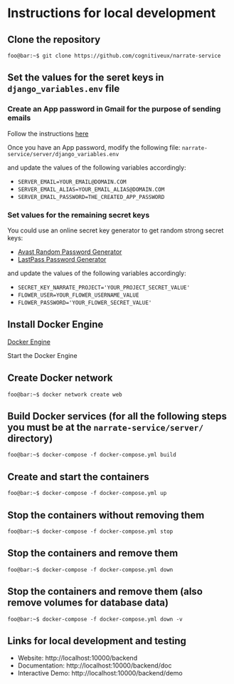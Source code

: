 # Instructions for local development

## Clone the repository

```console
foo@bar:~$ git clone https://github.com/cognitiveux/narrate-service
```

## Set the values for the seret keys in ```django_variables.env``` file

### Create an App password in Gmail for the purpose of sending emails

Follow the instructions [here](https://support.google.com/mail/answer/185833)

Once you have an App password, modify the following file:
```narrate-service/server/django_variables.env```

and update the values of the following variables accordingly:
- ```SERVER_EMAIL=YOUR_EMAIL@DOMAIN.COM```
- ```SERVER_EMAIL_ALIAS=YOUR_EMAIL_ALIAS@DOMAIN.COM```
- ```SERVER_EMAIL_PASSWORD=THE_CREATED_APP_PASSWORD```

### Set values for the remaining secret keys

You could use an online secret key generator to get random strong secret keys:

- [Avast Random Password Generator](https://www.avast.com/random-password-generator)
- [LastPass Password Generator](https://www.lastpass.com/features/password-generator)

and update the values of the following variables accordingly:
- ```SECRET_KEY_NARRATE_PROJECT='YOUR_PROJECT_SECRET_VALUE'```
- ```FLOWER_USER=YOUR_FLOWER_USERNAME_VALUE```
- ```FLOWER_PASSWORD='YOUR_FLOWER_SECRET_VALUE'```

## Install Docker Engine

[Docker Engine](https://docs.docker.com/engine/)

Start the Docker Engine

## Create Docker network

```console
foo@bar:~$ docker network create web
```

## Build Docker services (for all the following steps you must be at the ```narrate-service/server/``` directory)

```console
foo@bar:~$ docker-compose -f docker-compose.yml build
```

## Create and start the containers

```console
foo@bar:~$ docker-compose -f docker-compose.yml up
```

## Stop the containers without removing them

```console
foo@bar:~$ docker-compose -f docker-compose.yml stop
```

## Stop the containers and remove them

```console
foo@bar:~$ docker-compose -f docker-compose.yml down
```

## Stop the containers and remove them (also remove volumes for database data)

```console
foo@bar:~$ docker-compose -f docker-compose.yml down -v
```

## Links for local development and testing
- Website: http://localhost:10000/backend
- Documentation: http://localhost:10000/backend/doc
- Interactive Demo: http://localhost:10000/backend/demo